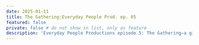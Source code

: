```yaml
---
date: 2025-01-11
title: The Gathering:Everyday People Prod. ep. 05
featured: false
private: false # do not show in list, only as feature
description: 'Everyday People Productions episode 5: The Gathering—a gig to showcase the diverse local bands and artists of La Union.'
---
```

